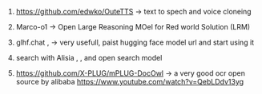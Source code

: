 
1) https://github.com/edwko/OuteTTS  -> text to spech and voice cloneing

2) Marco-o1 -> Open Large Reasoning MOel for Red world Solution (LRM)

 3) glhf.chat , -> very usefull, paist hugging face model url and start using it

4) search with Alisia , , and open search model 
5) https://github.com/X-PLUG/mPLUG-DocOwl -> a very good ocr open source by alibaba
https://www.youtube.com/watch?v=QebLDdv13yg



